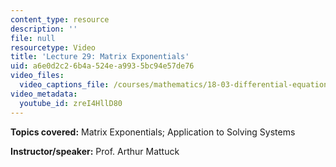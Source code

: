 ```yaml
---
content_type: resource
description: ''
file: null
resourcetype: Video
title: 'Lecture 29: Matrix Exponentials'
uid: a6e0d2c2-6b4a-524e-a993-5bc94e57de76
video_files:
  video_captions_file: /courses/mathematics/18-03-differential-equations-spring-2010/video-lectures/lecture-29-matrix-exponentials/zreI4HllD80.vtt
video_metadata:
  youtube_id: zreI4HllD80
---
```


**Topics covered:** Matrix Exponentials; Application to Solving Systems

**Instructor/speaker:** Prof. Arthur Mattuck